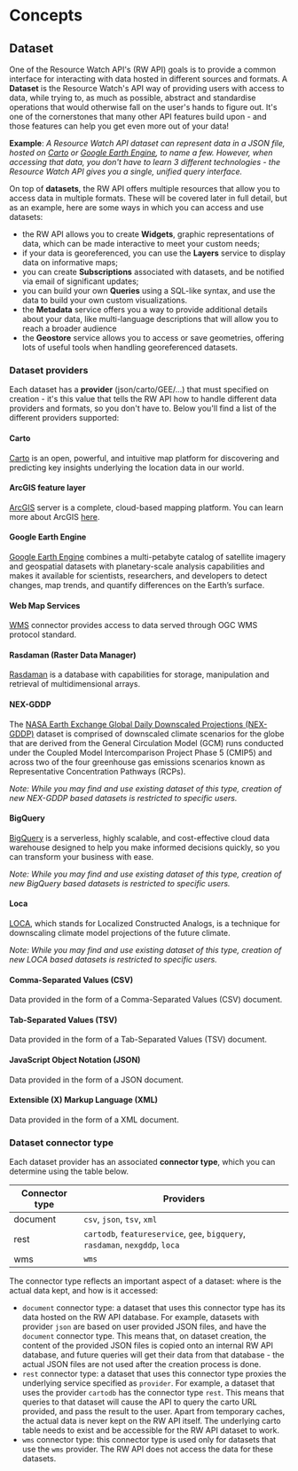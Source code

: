 # Concepts

## Dataset

One of the Resource Watch API's (RW API) goals is to provide a common interface for interacting with data hosted in different sources and formats. A **Dataset** is the Resource Watch's API way of providing users with access to data, while trying to, as much as possible, abstract and standardise operations that would otherwise fall on the user's hands to figure out. It's one of the cornerstones that many other API features build upon - and those features can help you get even more out of your data!

**Example**: *A Resource Watch API dataset can represent data in a JSON file, hosted on [Carto](https://carto.com/) or [Google Earth Engine](https://earthengine.google.com/), to name a few. However, when accessing that data, you don't have to learn 3 different technologies - the Resource Watch API gives you a single, unified query interface.*


On top of **datasets**, the RW API offers multiple resources that allow you to access data in multiple formats. These will be covered later in full detail, but as an example, here are some ways in which you can access and use datasets:

* the RW API allows you to create **Widgets**, graphic representations of data, which can be made interactive to meet your custom needs;
* if your data is georeferenced, you can use the **Layers** service to display data on informative maps;
* you can create **Subscriptions** associated with datasets, and be notified via email of significant updates;
* you can build your own **Queries** using a SQL-like syntax, and use the data to build your own custom visualizations.
* the **Metadata** service offers you a way to provide additional details about your data, like multi-language descriptions that will allow you to reach a broader audience
* the **Geostore** service allows you to access or save geometries, offering lots of useful tools when handling georeferenced datasets.


### Dataset providers

Each dataset has a **provider** (json/carto/GEE/...) that must specified on creation - it's this value that tells the RW API how to handle different data providers and formats, so you don't have to. Below you'll find a list of the different providers supported:


#### Carto

[Carto](https://carto.com/) is an open, powerful, and intuitive map platform for discovering and predicting key insights underlying the location data in our world.

#### ArcGIS feature layer

[ArcGIS](https://www.arcgis.com/index.html) server is a complete, cloud-based mapping platform. You can learn more about ArcGIS [here](https://www.arcgis.com/index.html).

#### Google Earth Engine

[Google Earth Engine](https://earthengine.google.com/) combines a multi-petabyte catalog of satellite imagery and geospatial datasets with planetary-scale analysis capabilities and makes it available for scientists, researchers, and developers to detect changes, map trends, and quantify differences on the Earth’s surface.

#### Web Map Services

[WMS](https://docs.geoserver.org/stable/en/user/services/wms/index.html) connector provides access to data served through OGC WMS protocol standard.

#### Rasdaman (Raster Data Manager)

[Rasdaman](https://www.rasdaman.com/) is a database with capabilities for storage, manipulation and retrieval of multidimensional arrays.

#### NEX-GDDP

The [NASA Earth Exchange Global Daily Downscaled Projections (NEX-GDDP)](https://www.nasa.gov/nex) dataset is comprised of downscaled climate scenarios for the globe that are derived from the General Circulation Model (GCM) runs conducted under the Coupled Model Intercomparison Project Phase 5 (CMIP5) and across two of the four greenhouse gas emissions scenarios known as Representative Concentration Pathways (RCPs).

*Note: While you may find and use existing dataset of this type, creation of new NEX-GDDP based datasets is restricted to specific users.*


#### BigQuery

[BigQuery](https://cloud.google.com/bigquery) is a serverless, highly scalable, and cost-effective cloud data warehouse designed to help you make informed decisions quickly, so you can transform your business with ease.

*Note: While you may find and use existing dataset of this type, creation of new BigQuery based datasets is restricted to specific users.*


#### Loca

[LOCA](http://loca.ucsd.edu/), which stands for Localized Constructed Analogs, is a technique for downscaling climate model projections of the future climate.

*Note: While you may find and use existing dataset of this type, creation of new LOCA based datasets is restricted to specific users.*


#### Comma-Separated Values (CSV)

Data provided in the form of a Comma-Separated Values (CSV) document.

#### Tab-Separated Values (TSV)

Data provided in the form of a Tab-Separated Values (TSV) document.

#### JavaScript Object Notation (JSON)

Data provided in the form of a JSON document.

#### Extensible (X) Markup Language (XML)

Data provided in the form of a XML document.


### Dataset connector type

Each dataset provider has an associated **connector type**, which you can determine using the table below. 

Connector type          | Providers                      
----------------------- | -------------- 
document                | `csv`, `json`, `tsv`, `xml`          
rest                    | `cartodb`, `featureservice`, `gee`, `bigquery`, `rasdaman`, `nexgddp`, `loca`           
wms                     | `wms`        

The connector type reflects an important aspect of a dataset: where is the actual data kept, and how is it accessed:

- `document` connector type: a dataset that uses this connector type has its data hosted on the RW API database. For example,   datasets with provider `json` are based on user provided JSON files, and have the `document` connector type. This means that, on dataset creation, the content of the provided JSON files is copied onto an internal RW API database, and future queries will get their data from that database - the actual JSON files are not used after the creation process is done.
- `rest` connector type: a dataset that uses this connector type proxies the underlying service specified as `provider`. For example, a dataset that uses the provider `cartodb` has the connector type `rest`. This means that queries to that dataset will cause the API to query the carto URL provided, and pass the result to the user. Apart from temporary caches, the actual data is never kept on the RW API itself. The underlying carto table needs to exist and be accessible for the RW API dataset to work.
- `wms` connector type: this connector type is used only for datasets that use the `wms` provider. The RW API does not access the data for these datasets. 
  
